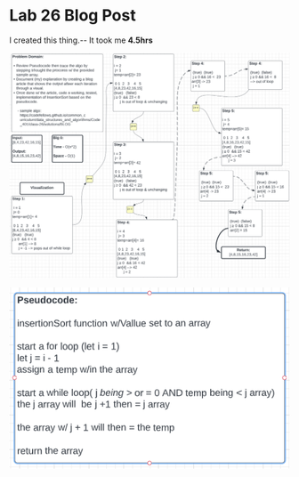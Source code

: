 # Lab 26 Blog Post

I created this thing.-- It took me **4.5hrs**

![img](../assets/Screen%20Shot%202022-07-18%20at%204.29.09%20PM.png)

![img](../assets/Screen%20Shot%202022-07-18%20at%204.29.21%20PM.png)
